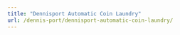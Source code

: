 ```yaml
---
title: "Dennisport Automatic Coin Laundry"
url: /dennis-port/dennisport-automatic-coin-laundry/
---
```

